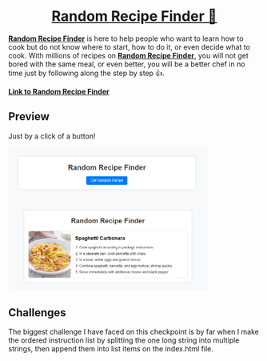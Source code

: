 <!-- [![Review Assignment Due Date](https://classroom.github.com/assets/deadline-readme-button-22041afd0340ce965d47ae6ef1cefeee28c7c493a6346c4f15d667ab976d596c.svg)](https://classroom.github.com/a/ud456hEF)
# assignment-module-3 -->

# <h1 align ="center"> [Random Recipe Finder 🍕](https://revou-fsse-5.github.io/module-3-teduhadhi/) </h1>

**[Random Recipe Finder](https://revou-fsse-5.github.io/module-3-teduhadhi/)** is here to help people who want to learn how to cook but do not know where to start, how to do it, or even decide what to cook. With millions of recipes on **[Random Recipe Finder](https://revou-fsse-5.github.io/module-3-teduhadhi/)**, you will not get bored with the same meal, or even better, you will be a better chef in no time just by following along the step by step 👍.

**[Link to Random Recipe Finder](https://revou-fsse-5.github.io/module-3-teduhadhi/)**

## Preview

Just by a click of a button! 


<img src="./src\Readme\main-page.png" alt="preview" width="400px"/>


<img src="./src\Readme\recipe-example.png" alt="recipe-preview" width="400px"/>

## Challenges
The biggest challenge I have faced on this checkpoint is by far when I make the ordered instruction list by splitting the one long string into multiple strings, then append them into list items on the index.html file.